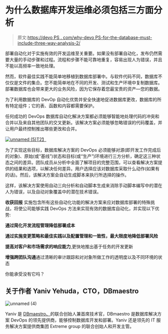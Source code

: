 # 为什么数据库开发运维必须包括三方面分析

> 原文:[https://devo PS . com/why-devo PS-for-the-database-must-include-three-way-analysis-2/](https://devops.com/why-devops-for-the-database-must-include-three-way-analysis-2/)

部署自动化对于实施有效的开发运维至关重要。如果没有部署自动化，发布仍然需要大量的手动步骤和过程。流程和步骤不能可靠地重复，容易出现人为错误，并且不能以高频率一致地处理。

然而，软件最佳实践不能简单地移植到数据库部署中。与软件代码不同，数据库不仅仅是文件的集合。您不能简单地在不同的开发、测试和生产环境中复制数据库。部署数据库也会带来更大的业务风险，因为它保存着您最宝贵的资产—您的数据。

为了利用数据库的 DevOp 自动化优势并安全快速地促进数据库更改，数据库的所有特定组件；它的表、函数和内容都需要保护。

任何成功的 DevOps 数据库自动化解决方案都必须能够智能地处理代码的冲突和合并以及来自其他团队的交叉更新。该解决方案必须能够忽略错误的代码覆盖，并让用户最终控制推出哪些更改和合并。

[![unnamed (5)](../Images/c9440679e91730f84d6b18544f94e501.png)T2】](https://devops.com/wp-content/uploads/2015/07/unnamed-5.jpg)

为了实现这些目标，数据库解决方案的 DevOps 必须能够对源(即开发工作完成后的对象)、原始(或“基线”)状态和目标(或“生产”)环境进行三方分析，确定这三种状态之间的差异。团队成员从分析中全面了解项目的完整范围，可以查看解决方案提供的结果和选项，以解决任何差异。用户选择应该对数据库采取什么动作(如果有的话)。然后，该解决方案会自动生成脚本来执行所选择的操作。

这样，该解决方案使用自动三向分析和自动脚本生成来消除手动脚本编写中的潜在人为错误，以及自动对象覆盖中的潜在技术错误。

**收获回报**
实施包含所有这些自动化功能的解决方案来应对数据库部署的特殊挑战，将使公司能够实践 DevOps 方法来实现有效的数据库自动化，并实现以下优势:

**通过简化开发流程管理降低部署成本**

**通过实施变更策略和最佳实践以及配置管理和一致性，最大限度地降低部署风险**

**提高对客户和市场需求的响应能力**,更快地推出基于任务的开发更新

**增强跨团队沟通**通过清晰的审计跟踪和对对象所做工作的透明度以及不同环境的状态

你能承受没有它吗？

## 关于作者 Yaniv Yehuda，CTO，DBmaestro
![unnamed (4)](../Images/dac6c6390ccb40a1b1063020970b1252.png)

Yaniv 是 [DBmaestro、](http://www.dbmaestro.com/)的联合创始人兼首席技术官，DBmaestro 是数据库解决方案 DevOps 的领先提供商，能够控制数据库开发和部署。Yaniv 还是领先的 IT 服务解决方案提供商集团 Extreme group 的联合创始人和开发主管。